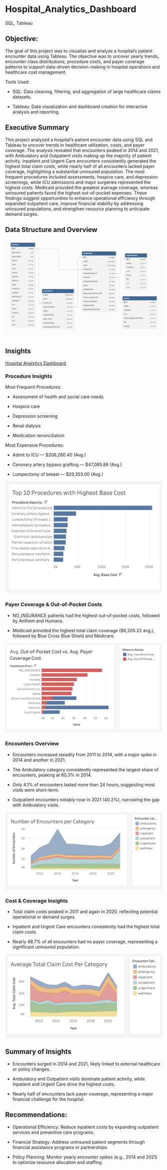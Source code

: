 # Hospital_Analytics_Dashboard
SQL, Tableau


## Objective:
The goal of this project was to visualize and analyze a hospital’s patient encounter data using Tableau. The objective was to uncover yearly trends, encounter class distributions, procedure costs, and payer coverage patterns to support data-driven decision-making in hospital operations and healthcare cost management.

Tools Used:

- SQL: Data cleaning, filtering, and aggregation of large healthcare claims datasets.

- Tableau: Data visualization and dashboard creation for interactive analysis and reporting.

## Executive Summary

This project analyzed a hospital’s patient encounter data using SQL and Tableau to uncover trends in healthcare utilization, costs, and payer coverage. The analysis revealed that encounters peaked in 2014 and 2021, with Ambulatory and Outpatient visits making up the majority of patient activity. Inpatient and Urgent Care encounters consistently generated the highest total claim costs, while nearly half of all encounters lacked payer coverage, highlighting a substantial uninsured population. The most frequent procedures included assessments, hospice care, and depression screenings, while ICU admissions and major surgeries represented the highest costs. Medicaid provided the greatest average coverage, whereas uninsured patients faced the highest out-of-pocket expenses. These findings suggest opportunities to enhance operational efficiency through expanded outpatient care, improve financial stability by addressing uninsured populations, and strengthen resource planning to anticipate demand surges.

## Data Structure and Overview

![My Table_1](images/Data_Diagram.png)


## Insights
[Hospital Analytics Dashboard](https://public.tableau.com/app/profile/sierra.brock/viz/Hospital_Analytics_Dashboard/Dashboard1?publish=yes)


### Procedure Insights

Most Frequent Procedures:

- Assessment of health and social care needs

- Hospice care

- Depression screening

- Renal dialysis

- Medication reconciliation

Most Expensive Procedures:

- Admit to ICU — $206,260.40 (Avg.)

- Coronary artery bypass grafting — $47,085.89 (Avg.)

- Lumpectomy of breast — $29,353.00 (Avg.)

![My Image_1](images/Chart1.png)

### Payer Coverage & Out-of-Pocket Costs

- NO_INSURANCE patients had the highest out-of-pocket costs, followed by Anthem and Humana.

- Medicaid provided the highest total claim coverage ($6,205.22 avg.), followed by Blue Cross Blue Shield and Medicare.

![My Image_2](images/Chart2.png)

### Encounters Overview

- Encounters increased steadily from 2011 to 2014, with a major spike in 2014 and another in 2021.

- The Ambulatory category consistently represented the largest share of encounters, peaking at 60.3% in 2014.

- Only 4.1% of encounters lasted more than 24 hours, suggesting most visits were short-term.

- Outpatient encounters notably rose in 2021 (40.2%), narrowing the gap with Ambulatory visits.

![My Image_3](images/Chart3.png)

### Cost & Coverage Insights

- Total claim costs peaked in 2011 and again in 2020, reflecting potential operational or demand surges.

- Inpatient and Urgent Care encounters consistently had the highest total claim costs.

- Nearly 48.7% of all encounters had no payer coverage, representing a significant uninsured population.

![My Image_4](images/Chart4.png)

## Summary of Insights

- Encounters surged in 2014 and 2021, likely linked to external healthcare or policy changes.

- Ambulatory and Outpatient visits dominate patient activity, while Inpatient and Urgent Care drive the highest costs.

- Nearly half of encounters lack payer coverage, representing a major financial challenge for the hospital.

## Recommendations: 

- Operational Efficiency: Reduce inpatient costs by expanding outpatient services and preventive care programs.

- Financial Strategy: Address uninsured patient segments through financial assistance programs or partnerships.

- Policy Planning: Monitor yearly encounter spikes (e.g., 2014 and 2021) to optimize resource allocation and staffing.
